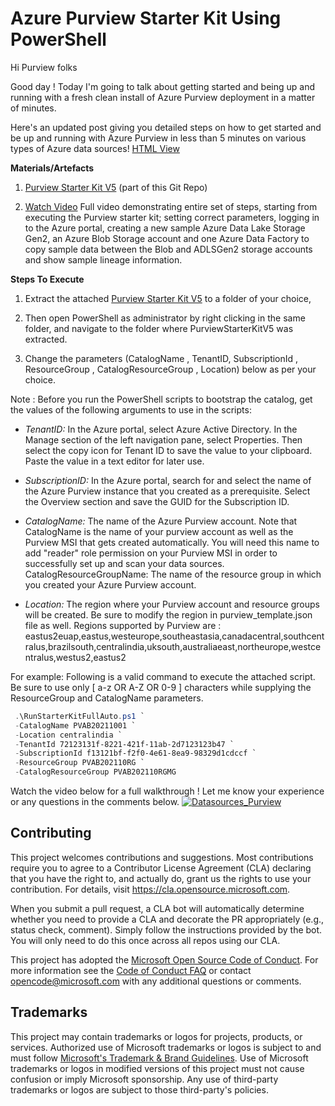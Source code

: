 # Azure Purview Starter Kit Using PowerShell

Hi Purview folks 

Good day ! Today I'm going to talk about getting started and being up and running with a fresh clean install of Azure Purview deployment in a matter of minutes.

Here's an updated post giving you detailed steps on how to get started and be up and running with Azure Purview in less than 5 minutes on various types of Azure data sources! [HTML View](https://techcommunity.microsoft.com/t5/azure-purview/getting-started-with-azure-purview-using-purview-starter-kit/m-p/2671432) 

**Materials/Artefacts**

1) [Purview Starter Kit V5](https://github.com/Azure/Azure-Purview-Starter-Kit/blob/main/PurviewStarterKitV5.zip) (part of this Git Repo)

2) [Watch Video](https://youtu.be/8BG4_i1kbzE) Full video demonstrating entire set of steps, starting from executing the Purview starter kit; setting correct parameters, logging in to the Azure portal, creating a new sample Azure Data Lake Storage Gen2, an Azure Blob Storage account and one Azure Data Factory to copy sample data between the Blob and ADLSGen2 storage accounts and show sample lineage information.


**Steps To Execute**

1) Extract the attached [Purview Starter Kit V5](https://github.com/Azure/Azure-Purview-Starter-Kit/blob/main/PurviewStarterKitV5.zip) to a folder of your choice,

2) Then open PowerShell as administrator by right clicking in the same folder, and navigate to the folder where PurviewStarterKitV5 was extracted.

3) Change the parameters (CatalogName , TenantID, SubscriptionId , ResourceGroup , CatalogResourceGroup , Location) below as per your choice. 

Note : Before you run the PowerShell scripts to bootstrap the catalog, get the values of the following arguments to use in the scripts:

-  *TenantID:* In the Azure portal, select Azure Active Directory. In the Manage section of the left navigation pane, select Properties. Then select the copy icon for Tenant ID to save the value to your clipboard. Paste the value in a text editor for later use.

-  *SubscriptionID:* In the Azure portal, search for and select the name of the Azure Purview instance that you created as a prerequisite. Select the Overview section and save the GUID for the Subscription ID.

-  *CatalogName:* The name of the Azure Purview account. Note that CatalogName is the name of your purview account as well as the Purview MSI that gets created automatically. You will need this name to add "reader" role permission on your Purview MSI in order to successfully set up and scan your data sources.
CatalogResourceGroupName: The name of the resource group in which you created your Azure Purview account.

-  *Location:* The region where your Purview account and resource groups will be created. Be sure to modify the region in purview_template.json file as well. Regions supported by Purview are : 
eastus2euap,eastus,westeurope,southeastasia,canadacentral,southcentralus,brazilsouth,centralindia,uksouth,australiaeast,northeurope,westcentralus,westus2,eastus2

For example: Following is a valid command to execute the attached script. Be sure to use only [ a-z OR A-Z OR 0-9 ] characters while supplying the ResourceGroup and CatalogName parameters. 

 
```PowerShell
 .\RunStarterKitFullAuto.ps1 `
 -CatalogName PVAB20211001 `
 -Location centralindia `
 -TenantId 72123131f-8221-421f-11ab-2d7123123b47 `
 -SubscriptionId f13121bf-f2f0-4e61-8ea9-98329d1cdccf `
 -ResourceGroup PVAB202110RG `
 -CatalogResourceGroup PVAB202110RGMG
```

Watch the video below for a full walkthrough ! Let me know your experience or any questions in the comments below.
[![Datasources_Purview](https://user-images.githubusercontent.com/13808986/130713059-b67098a5-f1a0-43ea-ac3e-249e23b5b2ac.PNG)](https://youtu.be/8BG4_i1kbzE)

## Contributing

This project welcomes contributions and suggestions.  Most contributions require you to agree to a
Contributor License Agreement (CLA) declaring that you have the right to, and actually do, grant us
the rights to use your contribution. For details, visit https://cla.opensource.microsoft.com.

When you submit a pull request, a CLA bot will automatically determine whether you need to provide
a CLA and decorate the PR appropriately (e.g., status check, comment). Simply follow the instructions
provided by the bot. You will only need to do this once across all repos using our CLA.

This project has adopted the [Microsoft Open Source Code of Conduct](https://opensource.microsoft.com/codeofconduct/).
For more information see the [Code of Conduct FAQ](https://opensource.microsoft.com/codeofconduct/faq/) or
contact [opencode@microsoft.com](mailto:opencode@microsoft.com) with any additional questions or comments.

## Trademarks

This project may contain trademarks or logos for projects, products, or services. Authorized use of Microsoft 
trademarks or logos is subject to and must follow 
[Microsoft's Trademark & Brand Guidelines](https://www.microsoft.com/en-us/legal/intellectualproperty/trademarks/usage/general).
Use of Microsoft trademarks or logos in modified versions of this project must not cause confusion or imply Microsoft sponsorship.
Any use of third-party trademarks or logos are subject to those third-party's policies.
